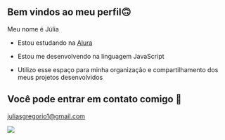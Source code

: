 ## Bem vindos ao meu perfil🙃

Meu nome é Júlia 

- Estou estudando na [Alura](https://www.alura.com.br)

- Estou me desenvolvendo na linguagem JavaScript

- Utilizo esse espaço para minha organização e compartilhamento dos meus projetos desenvolvidos

## Você pode entrar em contato comigo 📧

juliasgregorio1@gmail.com

![](https://media1.tenor.com/m/9GXry8LQ_lkAAAAC/gravity-falls-hello.gif)
